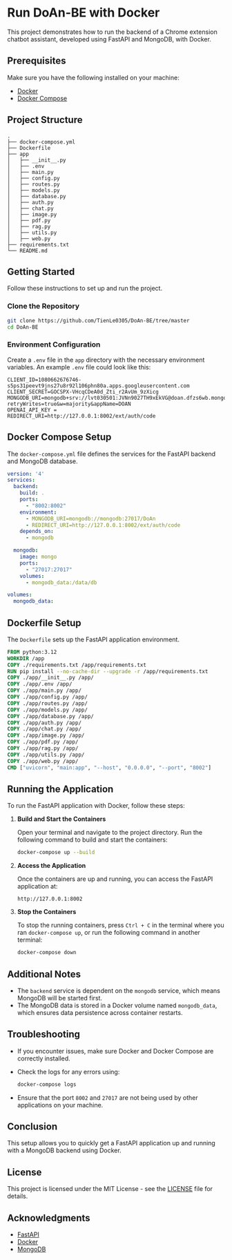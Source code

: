 # Run DoAn-BE with Docker

This project demonstrates how to run the backend of a Chrome extension chatbot assistant, developed using FastAPI and MongoDB, with Docker.

## Prerequisites

Make sure you have the following installed on your machine:

- [Docker](https://docs.docker.com/get-docker/)
- [Docker Compose](https://docs.docker.com/compose/install/)

## Project Structure

```
.
├── docker-compose.yml
├── Dockerfile
├── app
│   ├── __init__.py
│   ├── .env
│   ├── main.py
│   ├── config.py
│   ├── routes.py
│   ├── models.py
│   ├── database.py
│   ├── auth.py
│   ├── chat.py
│   ├── image.py
│   ├── pdf.py
│   ├── rag.py
│   ├── utils.py
│   ├── web.py
├── requirements.txt
└── README.md
```

## Getting Started

Follow these instructions to set up and run the project.

### Clone the Repository

```bash
git clone https://github.com/TienLe0305/DoAn-BE/tree/master
cd DoAn-BE
```

### Environment Configuration

Create a `.env` file in the `app` directory with the necessary environment variables. An example `.env` file could look like this:

```env
CLIENT_ID=1080662676746-s5ps31peevt9jns27u8r92l106phn80a.apps.googleusercontent.com
CLIENT_SECRET=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
MONGODB_URI=mongodb+srv://lvt030501:JVNn9027TH9xEkVG@doan.dfzs6wb.mongodb.net/?retryWrites=true&w=majority&appName=DOAN
OPENAI_API_KEY =
REDIRECT_URI=http://127.0.0.1:8002/ext/auth/code
```

## Docker Compose Setup

The `docker-compose.yml` file defines the services for the FastAPI backend and MongoDB database.

```yaml
version: '4'
services:
  backend:
    build: .
    ports:
      - "8002:8002"
    environment:
      - MONGODB_URI=mongodb://mongodb:27017/DoAn
      - REDIRECT_URI=http://127.0.0.1:8002/ext/auth/code
    depends_on:
      - mongodb

  mongodb:
    image: mongo
    ports:
      - "27017:27017"
    volumes:
      - mongodb_data:/data/db

volumes:
  mongodb_data:
```

## Dockerfile Setup

The `Dockerfile` sets up the FastAPI application environment.

```Dockerfile
FROM python:3.12
WORKDIR /app
COPY ./requirements.txt /app/requirements.txt
RUN pip install --no-cache-dir --upgrade -r /app/requirements.txt
COPY ./app/__init__.py /app/
COPY ./app/.env /app/
COPY ./app/main.py /app/
COPY ./app/config.py /app/
COPY ./app/routes.py /app/
COPY ./app/models.py /app/
COPY ./app/database.py /app/
COPY ./app/auth.py /app/
COPY ./app/chat.py /app/
COPY ./app/image.py /app/
COPY ./app/pdf.py /app/
COPY ./app/rag.py /app/
COPY ./app/utils.py /app/
COPY ./app/web.py /app/
CMD ["uvicorn", "main:app", "--host", "0.0.0.0", "--port", "8002"]
```

## Running the Application

To run the FastAPI application with Docker, follow these steps:

1. **Build and Start the Containers**

    Open your terminal and navigate to the project directory. Run the following command to build and start the containers:

    ```bash
    docker-compose up --build
    ```

2. **Access the Application**

    Once the containers are up and running, you can access the FastAPI application at:

    ```
    http://127.0.0.1:8002
    ```

3. **Stop the Containers**

    To stop the running containers, press `Ctrl + C` in the terminal where you ran `docker-compose up`, or run the following command in another terminal:

    ```bash
    docker-compose down
    ```

## Additional Notes

- The `backend` service is dependent on the `mongodb` service, which means MongoDB will be started first.
- The MongoDB data is stored in a Docker volume named `mongodb_data`, which ensures data persistence across container restarts.

## Troubleshooting

- If you encounter issues, make sure Docker and Docker Compose are correctly installed.
- Check the logs for any errors using:

    ```bash
    docker-compose logs
    ```

- Ensure that the port `8002` and `27017` are not being used by other applications on your machine.

## Conclusion

This setup allows you to quickly get a FastAPI application up and running with a MongoDB backend using Docker.

## License

This project is licensed under the MIT License - see the [LICENSE](LICENSE) file for details.

## Acknowledgments

- [FastAPI](https://fastapi.tiangolo.com/)
- [Docker](https://www.docker.com/)
- [MongoDB](https://www.mongodb.com/)
